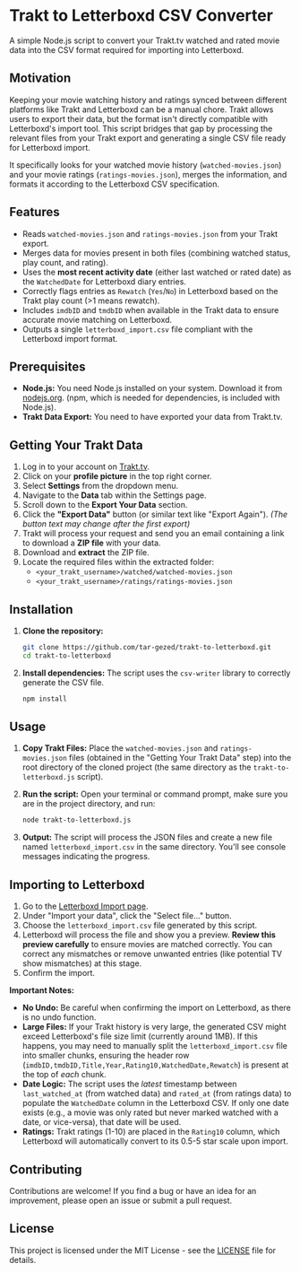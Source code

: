 # Trakt to Letterboxd CSV Converter

A simple Node.js script to convert your Trakt.tv watched and rated movie data into the CSV format required for importing into Letterboxd.

## Motivation

Keeping your movie watching history and ratings synced between different platforms like Trakt and Letterboxd can be a manual chore. Trakt allows users to export their data, but the format isn't directly compatible with Letterboxd's import tool. This script bridges that gap by processing the relevant files from your Trakt export and generating a single CSV file ready for Letterboxd import.

It specifically looks for your watched movie history (`watched-movies.json`) and your movie ratings (`ratings-movies.json`), merges the information, and formats it according to the Letterboxd CSV specification.

## Features

*   Reads `watched-movies.json` and `ratings-movies.json` from your Trakt export.
*   Merges data for movies present in both files (combining watched status, play count, and rating).
*   Uses the **most recent activity date** (either last watched or rated date) as the `WatchedDate` for Letterboxd diary entries.
*   Correctly flags entries as `Rewatch` (`Yes`/`No`) in Letterboxd based on the Trakt play count (>1 means rewatch).
*   Includes `imdbID` and `tmdbID` when available in the Trakt data to ensure accurate movie matching on Letterboxd.
*   Outputs a single `letterboxd_import.csv` file compliant with the Letterboxd import format.

## Prerequisites

*   **Node.js:** You need Node.js installed on your system. Download it from [nodejs.org](https://nodejs.org/). (npm, which is needed for dependencies, is included with Node.js).
*   **Trakt Data Export:** You need to have exported your data from Trakt.tv.

## Getting Your Trakt Data

1.  Log in to your account on [Trakt.tv](https://trakt.tv).
2.  Click on your **profile picture** in the top right corner.
3.  Select **Settings** from the dropdown menu.
4.  Navigate to the **Data** tab within the Settings page.
5.  Scroll down to the **Export Your Data** section.
6.  Click the **"Export Data"** button (or similar text like "Export Again").
    *(The button text may change after the first export)*
7.  Trakt will process your request and send you an email containing a link to download a **ZIP file** with your data.
8.  Download and **extract** the ZIP file.
9.  Locate the required files within the extracted folder:
    *   `<your_trakt_username>/watched/watched-movies.json`
    *   `<your_trakt_username>/ratings/ratings-movies.json`

## Installation

1.  **Clone the repository:**
    ```bash
    git clone https://github.com/tar-gezed/trakt-to-letterboxd.git
    cd trakt-to-letterboxd
    ```

2.  **Install dependencies:**
    The script uses the `csv-writer` library to correctly generate the CSV file.
    ```bash
    npm install
    ```

## Usage

1.  **Copy Trakt Files:** Place the `watched-movies.json` and `ratings-movies.json` files (obtained in the "Getting Your Trakt Data" step) into the root directory of the cloned project (the same directory as the `trakt-to-letterboxd.js` script).

2.  **Run the script:**
    Open your terminal or command prompt, make sure you are in the project directory, and run:
    ```bash
    node trakt-to-letterboxd.js
    ```

3.  **Output:** The script will process the JSON files and create a new file named `letterboxd_import.csv` in the same directory. You'll see console messages indicating the progress.

## Importing to Letterboxd

1.  Go to the [Letterboxd Import page](https://letterboxd.com/import/).
2.  Under "Import your data", click the "Select file..." button.
3.  Choose the `letterboxd_import.csv` file generated by this script.
4.  Letterboxd will process the file and show you a preview. **Review this preview carefully** to ensure movies are matched correctly. You can correct any mismatches or remove unwanted entries (like potential TV show mismatches) at this stage.
5.  Confirm the import.

**Important Notes:**

*   **No Undo:** Be careful when confirming the import on Letterboxd, as there is no undo function.
*   **Large Files:** If your Trakt history is very large, the generated CSV might exceed Letterboxd's file size limit (currently around 1MB). If this happens, you may need to manually split the `letterboxd_import.csv` file into smaller chunks, ensuring the header row (`imdbID,tmdbID,Title,Year,Rating10,WatchedDate,Rewatch`) is present at the top of *each* chunk.
*   **Date Logic:** The script uses the *latest* timestamp between `last_watched_at` (from watched data) and `rated_at` (from ratings data) to populate the `WatchedDate` column in the Letterboxd CSV. If only one date exists (e.g., a movie was only rated but never marked watched with a date, or vice-versa), that date will be used.
*   **Ratings:** Trakt ratings (1-10) are placed in the `Rating10` column, which Letterboxd will automatically convert to its 0.5-5 star scale upon import.

## Contributing

Contributions are welcome! If you find a bug or have an idea for an improvement, please open an issue or submit a pull request.

## License

This project is licensed under the MIT License - see the [LICENSE](LICENSE) file for details.
